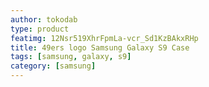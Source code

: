 ```yaml
---
author: tokodab
type: product
featimg: 12Nsr519XhrFpmLa-vcr_Sd1KzBAkxRHp
title: 49ers logo Samsung Galaxy S9 Case
tags: [samsung, galaxy, s9]
category: [samsung]
---
```

